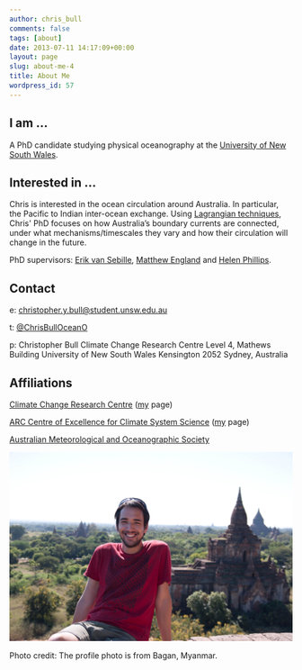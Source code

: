 ```yaml
---
author: chris_bull
comments: false
tags: [about]
date: 2013-07-11 14:17:09+00:00
layout: page
slug: about-me-4
title: About Me
wordpress_id: 57
---
```


## I am ...
A PhD candidate studying physical oceanography at the [University of New South Wales](http://www.unsw.edu.au).


## Interested in ...
Chris is interested in the ocean circulation around Australia. In particular, the Pacific to Indian inter-ocean exchange. Using [Lagrangian techniques](https://code.google.com/p/connectivity-modeling-system/), Chris' PhD focuses on how Australia’s boundary currents are connected, under what mechanisms/timescales they vary and how their circulation will change in the future.

PhD supervisors: [Erik van Sebille](http://www.erik.vansebille.com/science/), [Matthew England](http://web.science.unsw.edu.au/~matthew/) and [Helen Phillips](http://www.imas.utas.edu.au/people/profiles/current-staff/p/helen-phillips).

## Contact
e: christopher.y.bull@student.unsw.edu.au

t: [@ChrisBullOceanO](https://twitter.com/ChrisBullOceanO)

p: Christopher Bull
Climate Change Research Centre
Level 4, Mathews Building
University of New South Wales
Kensington 2052
Sydney, Australia


## Affiliations

[Climate Change Research Centre](http://www.ccrc.unsw.edu.au/) ([my](http://www.ccrc.unsw.edu.au/staff/postgraduate.html) page)

[ARC Centre of Excellence for Climate System Science](http://www.climatescience.org.au/) ([my](http://www.climatescience.org.au/staff/profile/cbull) page)

[Australian Meteorological and Oceanographic Society](http://www.amos.org.au/)

<a href="/images/about_me_picture.jpg"><img src="/images/about_me_picture.jpg"></a>

Photo credit: The profile photo is from Bagan, Myanmar.
